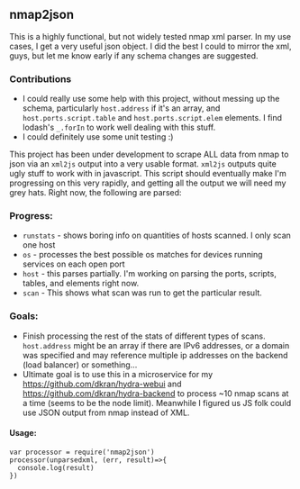 ## nmap2json

This is a highly functional, but not widely tested nmap xml parser. In my use cases, I get a very useful json object.  I did the best I could to mirror the xml, guys, but let me know early if any schema changes are suggested.

### Contributions

 - I could really use some help with this project, without messing up the schema, particularly `host.address` if it's an array,
 and `host.ports.script.table` and `host.ports.script.elem` elements. I find lodash's `_.forIn` to work well dealing with this stuff.
 - I could definitely use some unit testing :)   

This project has been under development to scrape ALL data from nmap to json via an `xml2js` output into a very usable format.  `xml2js` outputs quite ugly stuff to work with in javascript.  This script should eventually make 
I'm progressing on this very rapidly, and getting all the output we will need my grey hats. Right now, the following are parsed:

### Progress:
 - `runstats` - shows boring info on quantities of hosts scanned.  I only scan one host
 - `os` - processes the best possible os matches for devices running services on each open port
 - `host` - this parses partially.  I'm working on parsing the ports, scripts, tables, and elements right now.
 - `scan` - This shows what scan was run to get the particular result.

### Goals:
 - Finish processing the rest of the stats of different types of scans. `host.address` might be an array if there are IPv6 addresses, or a domain was specified and may reference multiple ip addresses on the backend (load balancer) or something...
 - Ultimate goal is to use this in a microservice for my https://github.com/dkran/hydra-webui and https://github.com/dkran/hydra-backend to process ~10 nmap scans at a time (seems to be the node limit). Meanwhile I figured us JS folk could use JSON output from nmap instead of XML.


#### Usage:
```
var processor = require('nmap2json')
processor(unparsedxml, (err, result)=>{
  console.log(result)
})
```